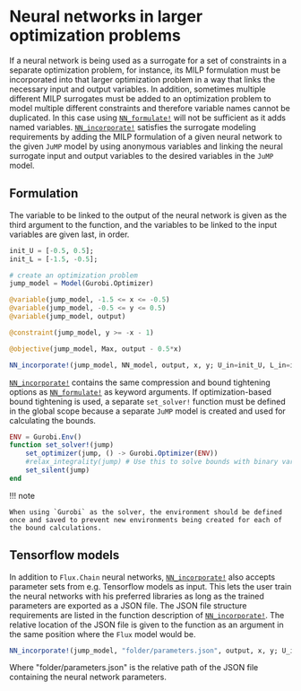 # Neural networks in larger optimization problems

If a neural network is being used as a surrogate for a set of constraints in a separate optimization problem, for instance, its MILP formulation must be incorporated into that larger optimization problem in a way that links the necessary input and output variables. In addition, sometimes multiple different MILP surrogates must be added to an optimization problem to model multiple different constraints and therefore variable names cannot be duplicated. In this case using [`NN_formulate!`](@ref) will not be sufficient as it adds named variables. [`NN_incorporate!`](@ref) satisfies the surrogate modeling requirements by adding the MILP formulation of a given neural network to the given `JuMP` model by using anonymous variables and linking the neural surrogate input and output variables to the desired variables in the `JuMP` model.


## Formulation

The variable to be linked to the output of the neural network is given as the third argument to the function, and the variables to be linked to the input variables are given last, in order.

```julia
init_U = [-0.5, 0.5];
init_L = [-1.5, -0.5];

# create an optimization problem
jump_model = Model(Gurobi.Optimizer)

@variable(jump_model, -1.5 <= x <= -0.5)
@variable(jump_model, -0.5 <= y <= 0.5)
@variable(jump_model, output)

@constraint(jump_model, y >= -x - 1)

@objective(jump_model, Max, output - 0.5*x)

NN_incorporate!(jump_model, NN_model, output, x, y; U_in=init_U, L_in=init_L)
```

[`NN_incorporate!`](@ref) contains the same compression and bound tightening options as [`NN_formulate!`](@ref) as keyword arguments. If optimization-based bound tightening is used, a separate `set_solver!` function must be defined in the global scope because a separate `JuMP` model is created and used for calculating the bounds.


```julia
ENV = Gurobi.Env()
function set_solver!(jump)
    set_optimizer(jump, () -> Gurobi.Optimizer(ENV))
    #relax_integrality(jump) # Use this to solve bounds with binary variables relaxed. Looser bounds but faster bound tightening.
    set_silent(jump)
end
```

!!! note
    
    When using `Gurobi` as the solver, the environment should be defined once and saved to prevent new environments being created for each of the bound calculations.

## Tensorflow models

In addition to `Flux.Chain` neural networks, [`NN_incorporate!`](@ref) also accepts parameter sets from e.g. Tensorflow models as input. This lets the user train the neural networks with his preferred libraries as long as the trained parameters are exported as a JSON file. The JSON file structure requirements are listed in the function description of [`NN_incorporate!`](@ref). The relative location of the JSON file is given to the function as an argument in the same position where the `Flux` model would be.

```julia
NN_incorporate!(jump_model, "folder/parameters.json", output, x, y; U_in=init_U, L_in=init_L)
```

Where "folder/parameters.json" is the relative path of the JSON file containing the neural network parameters.